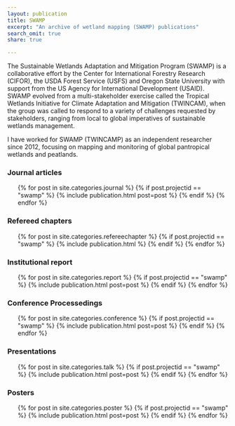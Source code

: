 ```yaml
---
layout: publication
title: SWAMP
excerpt: "An archive of wetland mapping (SWAMP) publications"
search_omit: true
share: true

---
```


The Sustainable Wetlands Adaptation and Mitigation Program (SWAMP) is a collaborative effort by the Center for International Forestry Research (CIFOR), the USDA Forest Service (USFS) and Oregon State University with support from the US Agency for International Development (USAID). SWAMP evolved from a multi-stakeholder exercise called the Tropical Wetlands Initiative for Climate Adaptation and Mitigation (TWINCAM), when the group was called to respond to a variety of challenges requested by stakeholders, ranging from local to global imperatives of sustainable wetlands management.

I have worked for SWAMP (TWINCAMP) as an independent researcher since 2012, focusing on mapping and monitoring of global pantropical wetlands and peatlands.

### Journal articles

<ul class="post-list">
{% for post in site.categories.journal %}
  {% if post.projectid == "swamp" %}
    {% include publication.html post=post %}
  {% endif %}
{% endfor %}  
</ul>

### Refereed chapters

<ul class="post-list">
{% for post in site.categories.refereechapter %}
  {% if post.projectid == "swamp" %}
    {% include publication.html %}
  {% endif %}
{% endfor %}
</ul>

### Institutional report

<ul class="post-list">
{% for post in site.categories.report %}
  {% if post.projectid == "swamp" %}
    {% include publication.html post=post %}
  {% endif %}
{% endfor %}  
</ul>

### Conference Processedings

<ul class="post-list">
{% for post in site.categories.conference %}
  {% if post.projectid == "swamp" %}
    {% include publication.html post=post %}
  {% endif %}
{% endfor %}  
</ul>

### Presentations

<ul class="post-list">
{% for post in site.categories.talk %}
  {% if post.projectid == "swamp" %}
    {% include publication.html post=post %}
  {% endif %}
{% endfor %}  
</ul>

### Posters

<ul class="post-list">
{% for post in site.categories.poster %}
  {% if post.projectid == "swamp" %}
    {% include publication.html post=post %}
  {% endif %}
{% endfor %}  
</ul>
